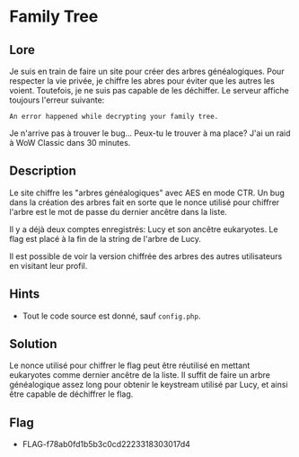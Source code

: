 # Family Tree
## Lore

Je suis en train de faire un site pour créer des arbres généalogiques. Pour respecter la vie privée, je chiffre les abres pour éviter que les autres les voient. Toutefois, je ne suis pas capable de les déchiffer. Le serveur affiche toujours l'erreur suivante:

```
An error happened while decrypting your family tree.
```

Je n'arrive pas à trouver le bug... Peux-tu le trouver à ma place? J'ai un raid à WoW Classic dans 30 minutes.

## Description

Le site chiffre les "arbres généalogiques" avec AES en mode CTR. Un bug dans la création des arbres fait en sorte
que le nonce utilisé pour chiffrer l'arbre est le mot de passe du dernier ancêtre dans la liste.

Il y a déjà deux comptes enregistrés: Lucy et son ancêtre eukaryotes. Le flag est placé à la fin de la string de l'arbre de Lucy.

Il est possible de voir la version chiffrée des arbres des autres utilisateurs en visitant leur profil.

## Hints

- Tout le code source est donné, sauf `config.php`.

## Solution

Le nonce utilisé pour chiffrer le flag peut être réutilisé en mettant eukaryotes comme dernier ancêtre de la liste.
Il suffit de faire un arbre généalogique assez long pour obtenir le keystream utilisé par Lucy, et ainsi être capable de déchiffrer le flag.

## Flag

- FLAG-f78ab0fd1b5b3c0cd2223318303017d4